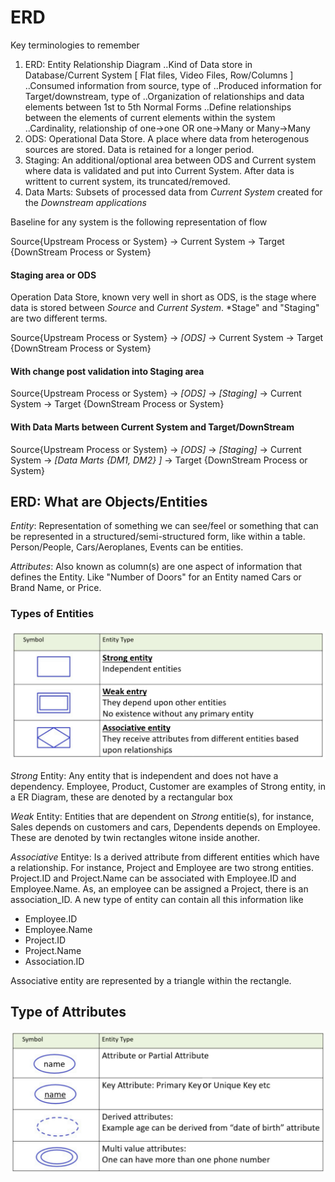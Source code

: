 # ERD

Key terminologies to remember
1. ERD: Entity Relationship Diagram
..Kind of Data store in Database/Current System [ Flat files, Video Files, Row/Columns ] 
..Consumed information from source, type of
..Produced information for Target/downstream, type of
..Organization of relationships and data elements between 1st to 5th Normal Forms
..Define relationships between the elements of current elements within the system
..Cardinality, relationship of one->one OR one->Many or Many->Many
2. ODS: Operational Data Store. A place where data from heterogenous sources are stored. Data is retained for a longer period. 
3. Staging: An additional/optional area between ODS and Current system where data is validated and put into Current System. After data is writtent to current system, its truncated/removed.
4. Data Marts: Subsets of processed data from *Current System* created for the *Downstream applications*

Baseline for any system is the following representation of flow

Source{Upstream Process or System} -> Current System -> Target {DownStream Process or System}

#### Staging area or ODS
Operation Data Store, known very well in short as ODS, is the stage where data is stored between *Source* and *Current System*. 
*Stage" and "Staging" are two different terms. 

Source{Upstream Process or System} -> *[ODS]* ->  Current System -> Target {DownStream Process or System}

#### With change post validation into Staging area

Source{Upstream Process or System} -> *[ODS]* -> *[Staging]* -> Current System -> Target {DownStream Process or System}

#### With Data Marts between Current System and Target/DownStream 

Source{Upstream Process or System} -> *[ODS]* -> *[Staging]* -> Current System -> *[Data Marts {DM1, DM2} ]* ->  Target {DownStream Process or System}



## ERD: What are Objects/Entities
*Entity*: Representation of something we can see/feel or something that can be represented in a structured/semi-structured form, like within a table. Person/People, Cars/Aeroplanes, Events can be entities. 

*Attributes*: Also known as column(s) are one aspect of information that defines the Entity. Like "Number of Doors" for an Entity named Cars or Brand Name, or Price. 

### Types of Entities
<img src="../ERD/Types-of-Entities.png">

*Strong* Entity: Any entity that is independent and does not have a dependency. Employee, Product, Customer are examples of Strong entity, in a ER Diagram, these are denoted by a rectangular box

*Weak* Entity: Entities that are dependent on *Strong* entitie(s), for instance, Sales depends on customers and cars, Dependents depends on Employee. These are denoted by twin rectangles witone inside another. 

*Associative* Entitye: Is a derived attribute from different entities which have a relationship. For instance, Project and Employee are two strong entities. Project.ID and Project.Name can be associated with Employee.ID and Employee.Name. As, an employee can be assigned a Project, there is an association_ID. A new type of entity can contain all this information like
  - Employee.ID
  - Employee.Name
  - Project.ID
  - Project.Name
  - Association.ID

  Associative entity are represented by a triangle within the rectangle. 



## Type of Attributes

<img src="../ERD/Types-of-Attributes.png">


